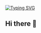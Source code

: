 <a href="https://git.io/typing-svg"><img src="https://readme-typing-svg.demolab.com?font=Fira+Code&size=30&duration=2000&pause=4000&color=F7E700&random=false&width=435&lines=Welcome+to+my+github+page+" alt="Typing SVG" /></a>

## Hi there 👋

<!--
**aganet/aganet** is a ✨ _special_ ✨ repository because its `README.md` (this file) appears on your GitHub profile.

Here are some ideas to get you started:

- 🔭 I’m currently working on ...
- 🌱 I’m currently learning ...
- 👯 I’m looking to collaborate on ...
- 🤔 I’m looking for help with ...
- 💬 Ask me about ...
- 📫 How to reach me: ...
- 😄 Pronouns: ...
- ⚡ Fun fact: ...
-->
